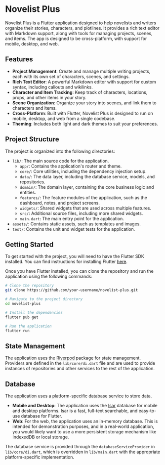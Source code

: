 # Novelist Plus

Novelist Plus is a Flutter application designed to help novelists and writers organize their stories, characters, and plotlines. It provides a rich text editor with Markdown support, along with tools for managing projects, scenes, and items. The app is designed to be cross-platform, with support for mobile, desktop, and web.

## Features

- **Project Management**: Create and manage multiple writing projects, each with its own set of characters, scenes, and settings.
- **Rich Text Editor**: A powerful Markdown editor with support for custom syntax, including callouts and wikilinks.
- **Character and Item Tracking**: Keep track of characters, locations, props, and other items in your story.
- **Scene Organization**: Organize your story into scenes, and link them to characters and items.
- **Cross-Platform**: Built with Flutter, Novelist Plus is designed to run on mobile, desktop, and web from a single codebase.
- **Theming**: Includes both light and dark themes to suit your preferences.

## Project Structure

The project is organized into the following directories:

- `lib/`: The main source code for the application.
  - `app/`: Contains the application's router and theme.
  - `core/`: Core utilities, including the dependency injection setup.
  - `data/`: The data layer, including the database service, models, and repositories.
  - `domain/`: The domain layer, containing the core business logic and entities.
  - `features/`: The feature modules of the application, such as the dashboard, notes, and project screens.
  - `widgets/`: Shared widgets that are used across multiple features.
  - `src/`: Additional source files, including more shared widgets.
  - `main.dart`: The main entry point for the application.
- `assets/`: Contains static assets, such as templates and images.
- `test/`: Contains the unit and widget tests for the application.

## Getting Started

To get started with the project, you will need to have the Flutter SDK installed. You can find instructions for installing Flutter [here](https://docs.flutter.dev/get-started/install).

Once you have Flutter installed, you can clone the repository and run the application using the following commands:

```bash
# Clone the repository
git clone https://github.com/your-username/novelist-plus.git

# Navigate to the project directory
cd novelist-plus

# Install the dependencies
flutter pub get

# Run the application
flutter run
```

## State Management

The application uses the [Riverpod](https://riverpod.dev/) package for state management. Providers are defined in the `lib/core/di.dart` file and are used to provide instances of repositories and other services to the rest of the application.

## Database

The application uses a platform-specific database service to store data.

- **Mobile and Desktop**: The application uses the [Isar](https://isar.dev/) database for mobile and desktop platforms. Isar is a fast, full-text searchable, and easy-to-use database for Flutter.
- **Web**: For the web, the application uses an in-memory database. This is intended for demonstration purposes, and in a real-world application, you would likely want to use a more persistent storage mechanism like IndexedDB or local storage.

The database service is provided through the `databaseServiceProvider` in `lib/core/di.dart`, which is overridden in `lib/main.dart` with the appropriate platform-specific implementation.